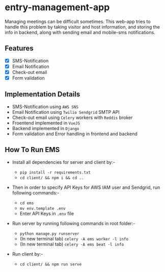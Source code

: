 # entry-management-app

Managing meetings can be difficult sometimes. This web-app tries to handle this problem by taking visitor and host information, and storing the info in backend, along with sending email and mobile-sms notifications.

## Features

- [x] SMS-Notification
- [x] Email Notification
- [X] Check-out email
- [x] Form validation

## Implementation Details

- SMS-Notification using `AWS SNS`
- Email Notification using `Twilio Sendgrid` SMTP API
- Check-out email using `Celery` workers with `Reddis` broker
- Froentend implemented in `VueJS`
- Backend implemented in `Django`
- Form validation and Error handling in frontend and backend

## How To Run EMS

- Install all dependencies for server and client by:-

  - `pip install -r requirements.txt`
  - `cd client/ && npm i && cd ..`

- Then in order to specify API Keys for AWS IAM user and Sendgrid, run following commands:-

  - `cd ems`
  - `mv env.template .env`
  - Enter API Keys in `.env` file

- Run server by running following commands in root folder:-

  - `python manage.py runserver`
  - (In new terminal tab) `celery -A ems worker -l info`
  - (In new terminal tab) `celery -A ems beat -l info`

- Run client by:-
  - `cd client/ && npm run serve`
